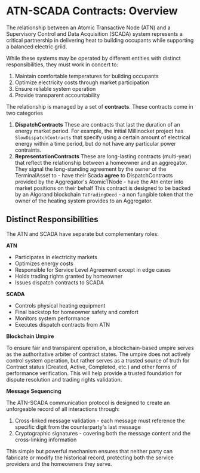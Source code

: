 # ATN-SCADA Contracts: Overview

The relationship between an Atomic Transactive Node (ATN) and a Supervisory Control and Data Acquisition (SCADA) system represents a critical partnership in delivering heat to building occupants while supporting a balanced electric griid.

While these systems may be operated by different entities with distinct responsibilities, they must work in concert to:

 1. Maintain comfortable temperatures for building occupants
 2. Optimize electricity costs through market participation
 3. Ensure reliable system operation
 4. Provide transparent accountability

The relationship is managed by a set of **contracts**. These contracts come in two categories
  1) **DispatchContracts** These are contracts that last the duration of an energy market period. For example, the initial Millinocket project has `SlowDispatchContracts` that specify using a certain amount of electrical energy within a time period, but do not have any particular power contraints.
  2) **RepresentationContracts**  These are long-lasting contracts (multi-year) that reflect the relationship between a homeowner and an aggregator. They signal the long-standing agreement by the owner of the TerminalAsset to 
    - have their Scada **agree** to DispatchContracts provided by the Aggregator's AtomicTNode
    - have the Atn enter into market positions on their behalf
  This contract is designed to be backed by an Algorand blockchain `TaTradingDeed` - a 
  non fungible token that the owner of the heating system provides to an Aggregator.

## Distinct Responsibilities
The ATN and SCADA have separate but complementary roles:

**ATN**
 - Participates in electricity markets
 - Optimizes energy costs
 - Responsible for Service Level Agreement except in edge cases
 - Holds trading rights granted by homeowner
 - Issues dispatch contracts to SCADA

**SCADA**
 - Controls physical heating equipment
 - Final backstop for homeowner safety and comfort 
 - Monitors system performance
 - Executes dispatch contracts from ATN


**Blockchain Umpire**

To ensure fair and transparent operation, a blockchain-based umpire serves as the authoritative arbiter of contract states. The umpire does not actively control system operation, but rather serves as a trusted source of truth for Contract status (Created, Active, Completed, etc.) and other forms of performance verification. This will help provide a trusted foundation for dispute resolution and trading rights validation.

**Message Sequencing**

The ATN-SCADA communication protocol is designed to create an unforgeable record of all interactions through:

 1. Cross-linked message validation - each message must reference the specific digit from the counterparty's last message
 2. Cryptographic signatures - covering both the message content and the cross-linking information

This simple but powerful mechanism ensures that neither party can fabricate or modify the historical record, protecting both the service providers and the homeowners they serve.